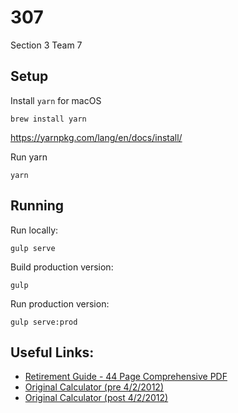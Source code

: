 # 307
Section 3 Team 7

## Setup

Install `yarn` for macOS
```
brew install yarn
```
https://yarnpkg.com/lang/en/docs/install/

Run yarn
```
yarn
```

## Running

Run locally:
```
gulp serve
```

Build production version:
```
gulp
```

Run production version:
```
gulp serve:prod
```

## Useful Links:
* [Retirement Guide - 44 Page Comprehensive PDF](http://www.mass.gov/treasury/docs/retirement/retguide2015.pdf)
* [Original Calculator (pre 4/2/2012)](http://www.mass.gov/treasury/retirement/retirementestimator/estimate.html)
* [Original Calculator (post 4/2/2012)](http://www.mass.gov/treasury/retirement/retirementestimator/estimate-after-04-02-2012.html)
